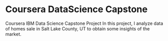 # Coursera DataScience Capstone
Coursera IBM Data Science Capstone Project
In this project, I analyze data of homes sale in Salt Lake County, UT to obtain some insights of the market.
